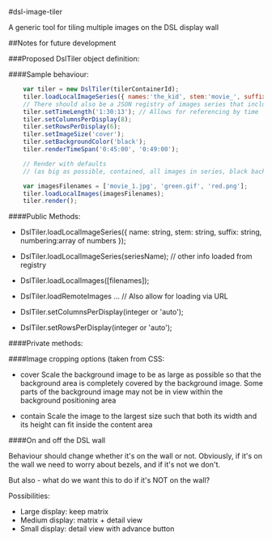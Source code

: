 #dsl-image-tiler

A generic tool for tiling multiple images on the DSL display wall

##Notes for future development

###Proposed DslTiler object definition:

####Sample behaviour:

```javascript
    var tiler = new DslTiler(tilerContainerId);
    tiler.loadLocalImageSeries({ names:'the_kid', stem:'movie_', suffix:'.jpg', numbering:[0,1000] });
    // There should also be a JSON registry of images series that includes the stem & numbering info
    tiler.setTimeLength('1:30:13'); // Allows for referencing by time
    tiler.setColumnsPerDisplay(8);
    tiler.setRowsPerDisplay(6);
    tiler.setImageSize('cover');
    tiler.setBackgroundColor('black');
    tiler.renderTimeSpan('0:45:00', '0:49:00');

    // Render with defaults
    // (as big as possible, contained, all images in series, black background, going from top left to bottom right)

    var imagesFilenames = ['movie_1.jpg', 'green.gif', 'red.png'];
    tiler.loadLocalImages(imagesFilenames);
    tiler.render();
```
####Public Methods:

* DslTiler.loadLocalImageSeries({ name: string, stem: string, suffix: string, numbering:array of numbers });
* DslTiler.loadLocalImageSeries(seriesName); // other info loaded from registry
* DslTiler.loadLocalImages([filenames]);
* DslTiler.loadRemoteImages ... // Also allow for loading via URL

* DslTiler.setColumnsPerDisplay(integer or 'auto');
* DslTiler.setRowsPerDisplay(integer or 'auto');

####Private methods:




####Image cropping options (taken from CSS:

* cover 
      Scale the background image to be as large as possible 
      so that the background area is completely covered by 
      the background image. Some parts of the background image 
      may not be in view within the background positioning area

* contain 
      Scale the image to the largest size such that both its 
      width and its height can fit inside the content area

####On and off the DSL wall

Behaviour should change whether it's on the wall or not. Obviously, if it's on the wall we need to worry about bezels, and if it's not we don't.

But also - what do we want this to do if it's NOT on the wall?

Possibilities:

* Large display: keep matrix
* Medium display: matrix + detail view
* Small display: detail view with advance button

